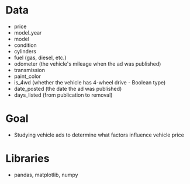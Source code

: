 
# Data
- price
- model_year
- model
- condition
- cylinders
- fuel (gas, diesel, etc.)
- odometer (the vehicle's mileage when the ad was published)
- transmission
- paint_color
- is_4wd (whether the vehicle has 4-wheel drive - Boolean type)
- date_posted (the date the ad was published)
- days_listed (from publication to removal)


# Goal
- Studying vehicle ads to determine what factors influence vehicle price


# Libraries
- pandas, matplotlib, numpy

